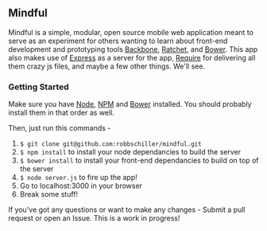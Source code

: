 ## Mindful ##

Mindful is a simple, modular, open source mobile web application meant to serve as an experiment for others wanting to learn about front-end development and prototyping tools [Backbone](http://backbonejs.org), [Ratchet](http://maker.github.com/ratchet), and [Bower](http://twitter.github.com/bower). This app also makes use of [Express](http://expressjs.com/) as a server for the app, [Require](http://requirejs.org/) for delivering all them crazy js files, and maybe a few other things. We'll see.

### Getting Started ###
Make sure you have [Node](http://nodejs.org), [NPM](http://npmjs.org) and [Bower](http://twitter.github.com/bower) installed. You should probably install them in that order as well.

Then, just run this commands -

1. `$ git clone git@github.com:robbschiller/mindful.git`
2. `$ npm install` to install your node dependancies to build the server
3. `$ bower install` to install your front-end dependancies to build on top of the server
4. `$ node server.js` to fire up the app!
5. Go to localhost:3000 in your browser
6. Break some stuff!

If you've got any questions or want to make any changes - Submit a pull request or open an Issue. This is a work in progress!